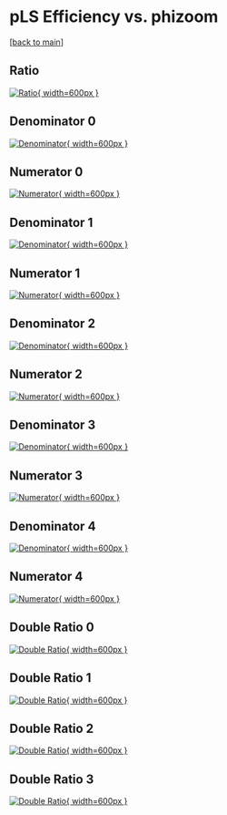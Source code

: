 # pLS Efficiency vs. phizoom

[[back to main](./)]



## Ratio

[![Ratio](../mtv/var/pLS_vtr_11_-1_eff_phizoom.png){ width=600px }](../mtv/var/pLS_vtr_11_-1_eff_phizoom.pdf)

## Denominator 0

[![Denominator](../mtv/den/pLS_vtr_11_-1_eff_phizoom_den0.png){ width=600px }](../mtv/den/pLS_vtr_11_-1_eff_phizoom_den0.pdf)

## Numerator 0

[![Numerator](../mtv/num/pLS_vtr_11_-1_eff_phizoom_num0.png){ width=600px }](../mtv/num/pLS_vtr_11_-1_eff_phizoom_num0.pdf)

## Denominator 1

[![Denominator](../mtv/den/pLS_vtr_11_-1_eff_phizoom_den1.png){ width=600px }](../mtv/den/pLS_vtr_11_-1_eff_phizoom_den1.pdf)

## Numerator 1

[![Numerator](../mtv/num/pLS_vtr_11_-1_eff_phizoom_num1.png){ width=600px }](../mtv/num/pLS_vtr_11_-1_eff_phizoom_num1.pdf)

## Denominator 2

[![Denominator](../mtv/den/pLS_vtr_11_-1_eff_phizoom_den2.png){ width=600px }](../mtv/den/pLS_vtr_11_-1_eff_phizoom_den2.pdf)

## Numerator 2

[![Numerator](../mtv/num/pLS_vtr_11_-1_eff_phizoom_num2.png){ width=600px }](../mtv/num/pLS_vtr_11_-1_eff_phizoom_num2.pdf)

## Denominator 3

[![Denominator](../mtv/den/pLS_vtr_11_-1_eff_phizoom_den3.png){ width=600px }](../mtv/den/pLS_vtr_11_-1_eff_phizoom_den3.pdf)

## Numerator 3

[![Numerator](../mtv/num/pLS_vtr_11_-1_eff_phizoom_num3.png){ width=600px }](../mtv/num/pLS_vtr_11_-1_eff_phizoom_num3.pdf)

## Denominator 4

[![Denominator](../mtv/den/pLS_vtr_11_-1_eff_phizoom_den4.png){ width=600px }](../mtv/den/pLS_vtr_11_-1_eff_phizoom_den4.pdf)

## Numerator 4

[![Numerator](../mtv/num/pLS_vtr_11_-1_eff_phizoom_num4.png){ width=600px }](../mtv/num/pLS_vtr_11_-1_eff_phizoom_num4.pdf)

## Double Ratio 0

[![Double Ratio](../mtv/ratio/pLS_vtr_11_-1_eff_phizoom_ratio0.png){ width=600px }](../mtv/ratio/pLS_vtr_11_-1_eff_phizoom_ratio0.pdf)

## Double Ratio 1

[![Double Ratio](../mtv/ratio/pLS_vtr_11_-1_eff_phizoom_ratio1.png){ width=600px }](../mtv/ratio/pLS_vtr_11_-1_eff_phizoom_ratio1.pdf)

## Double Ratio 2

[![Double Ratio](../mtv/ratio/pLS_vtr_11_-1_eff_phizoom_ratio2.png){ width=600px }](../mtv/ratio/pLS_vtr_11_-1_eff_phizoom_ratio2.pdf)

## Double Ratio 3

[![Double Ratio](../mtv/ratio/pLS_vtr_11_-1_eff_phizoom_ratio3.png){ width=600px }](../mtv/ratio/pLS_vtr_11_-1_eff_phizoom_ratio3.pdf)

